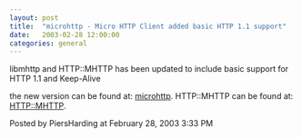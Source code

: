 ```yaml
---
layout: post
title:  "microhttp - Micro HTTP Client added basic HTTP 1.1 support"
date:   2003-02-28 12:00:00
categories: general
---
```



libmhttp and HTTP::MHTTP has been updated to include basic support for 
HTTP 1.1 and Keep-Alive

the new version can be found at: <a
href='http://www.piersharding.com/download/microhttp.tgz'>microhttp</a>.
HTTP::MHTTP can be found at: <a
href='http://search.cpan.org/search?author=PIERS'>HTTP::MHTTP</a>.

<div id="a000007more"><div id="more">

</div></div>

<p class="posted">Posted by PiersHarding at February 28, 2003  3:33 PM</p>






